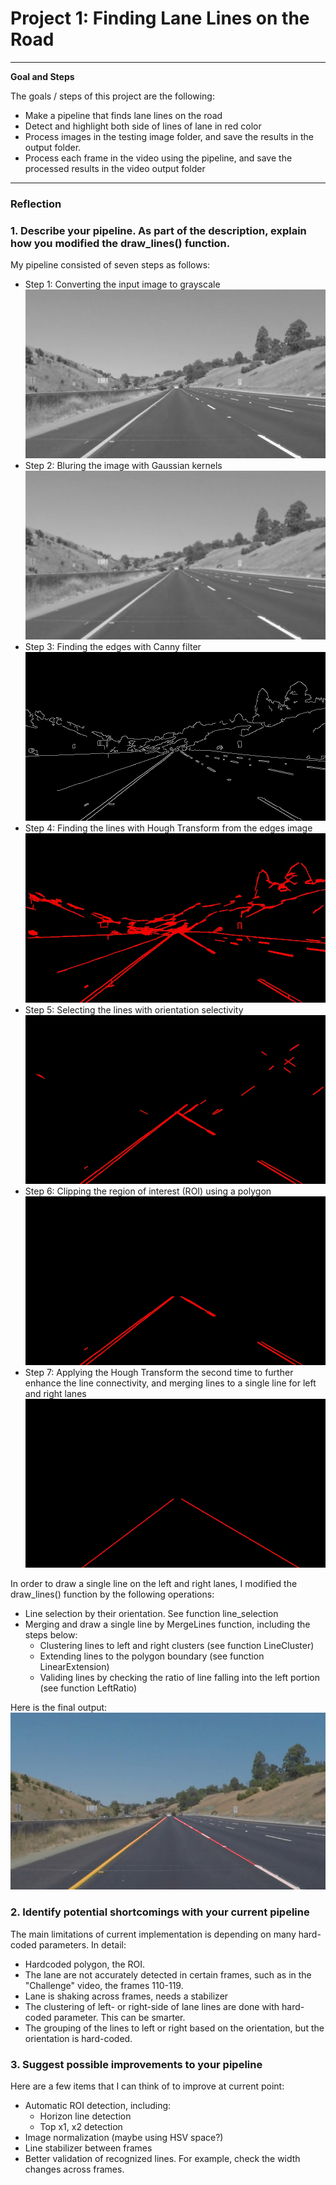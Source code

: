# **Project 1: Finding Lane Lines on the Road** 

---

**Goal and Steps**

The goals / steps of this project are the following:
* Make a pipeline that finds lane lines on the road
* Detect and highlight both side of lines of lane in red color
* Process images in the testing image folder, and save the results in the output folder.
* Process each frame in the video using the pipeline, and save the processed results in the video output folder


[//]: # (Image References)

[input]: ./test_images/whiteCarLaneSwitch.jpg "Input"
[gray]: ./test_images_output/whiteCarLaneSwitch-gray.jpg "Gray"
[blur_gray]: ./test_images_output/whiteCarLaneSwitch-blur_gray.jpg "Blur Gray"
[color_edge]: ./test_images_output/whiteCarLaneSwitch-color_edge.jpg "Color Edge"
[edges]: ./test_images_output/whiteCarLaneSwitch-edges.jpg "Edges"
[final]: ./test_images_output/whiteCarLaneSwitch-final.jpg "Final"
[lines0]: ./test_images_output/whiteCarLaneSwitch-lines0.jpg "Lines"
[lines]: ./test_images_output/whiteCarLaneSwitch-lines.jpg "Lines"
[roi1]: ./test_images_output/whiteCarLaneSwitch-roi1.jpg "ROI 1"
[roi2]: ./test_images_output/whiteCarLaneSwitch-roi2.jpg "ROI 2"

---

### Reflection

### 1. Describe your pipeline. As part of the description, explain how you modified the draw_lines() function.

My pipeline consisted of seven steps as follows:
 * Step 1: Converting the input image to grayscale
 ![alt text][gray]
 * Step 2: Bluring the image with Gaussian kernels
 ![alt text][blur_gray]
 * Step 3: Finding the edges with Canny filter
 ![alt text][edges]
 * Step 4: Finding the lines with Hough Transform from the edges image
 ![alt text][lines0]
 * Step 5: Selecting the lines with orientation selectivity
 ![alt text][lines]
 * Step 6: Clipping the region of interest (ROI) using a polygon
 ![alt text][roi1]
 * Step 7: Applying the Hough Transform the second time to further enhance the line connectivity, 
 and merging lines to a single line for left and right lanes
 ![alt text][roi2]
 

In order to draw a single line on the left and right lanes, I modified the draw_lines() function by the following operations:
* Line selection by their orientation. See function line_selection
* Merging and draw a single line by MergeLines function, including the steps below:
    * Clustering lines to left and right clusters (see function LineCluster)
    * Extending lines to the polygon boundary (see function LinearExtension)
    * Validing lines by checking the ratio of line falling into the left portion (see function LeftRatio)

Here is the final output:
 ![alt text][final]

### 2. Identify potential shortcomings with your current pipeline

The main limitations of current implementation is depending on many hard-coded parameters. In detail:

* Hardcoded polygon, the ROI.
* The lane are not accurately detected in certain frames, such as in the "Challenge" video, the frames 110-119.
* Lane is shaking across frames, needs a stabilizer
* The clustering of left- or right-side of lane lines are done with hard-coded parameter. This can be smarter. 
* The grouping of the lines to left or right based on the orientation, but the orientation is hard-coded.

### 3. Suggest possible improvements to your pipeline

Here are a few items that I can think of to improve at current point:

* Automatic ROI detection, including:
    * Horizon line detection
    * Top x1, x2 detection
* Image normalization (maybe using HSV space?)
* Line stabilizer between frames
* Better validation of recognized lines. For example, check the width changes across frames.
